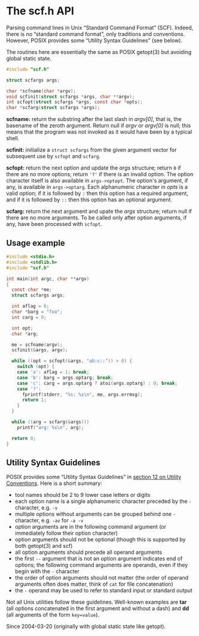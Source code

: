 # The scf.h API

Parsing command lines in Unix “Standard Command Format” (SCF).
Indeed, there is no “standard command format”, only
traditions and conventions. However, POSIX provides some
“Utility Syntax Guidelines” (see below).

The routines here are essentially the same as POSIX
getopt(3) but avoiding global static state.

```C
#include "scf.h"

struct scfargs args;

char *scfname(char *argv);
void scfinit(struct scfargs *args, char **argv);
int scfopt(struct scfargs *args, const char *opts);
char *scfarg(struct scfargs *args);
```

**scfname:** return the substring after the last slash
in *argv[0]*, that is, the basename of the zeroth argument.
Return null if *argv* or *argv[0]* is null; this means that
the program was not invoked as it would have been by a typical
shell.

**scfinit:** initialize a `struct scfargs` from the given
argument vector for subsequent use by `scfopt` and `scfarg`.

**scfopt:** return the next option and update the *args*
structure; return `0` if there are no more options; return
`'?'` if there is an invalid option.
The option character itself is also available in `args->optopt`.
The option's argument, if any, is available in `args->optarg`.
Each alphanumeric character in *opts* is a valid option;
if it is followed by `:` then this option has a required
argument, and if it is followed by `::` then this option
has an optional argument.

**scfarg:** return the next argument and upate the *args*
structure; return null if there are no more arguments.
To be called only after option arguments, if any, have been
processed with `scfopt`.

## Usage example

```C
#include <stdio.h>
#include <stdlib.h>
#include "scf.h"

int main(int argc, char **argv)
{
  const char *me;
  struct scfargs args;

  int aflag = 0;
  char *barg = "foo";
  int carg = 0;

  int opt;
  char *arg;

  me = scfname(argv);
  scfinit(&args, argv);

  while ((opt = scfopt(&args, "ab:c::")) > 0) {
    switch (opt) {
    case 'a': aflag = 1; break;
    case 'b': barg = args.optarg; break;
    case 'c': carg = args.optarg ? atoi(args.optarg) : 0; break;
    case '?':
      fprintf(stderr, "%s: %s\n", me, args.errmsg);
      return 1;
    }
  }

  while ((arg = scfarg(&args)))
    printf("arg: %s\n", arg);

  return 0;
}
```

## Utility Syntax Guidelines

POSIX provides some “Utility Syntax Guidelines”
in [section 12 on Utility Conventions][posix-12].
Here is a short summary:

- tool names should be 2 to 9 lower case letters or digits
- each option name is a single alphanumeric character
  preceded by the `-` character, e.g. `-v`
- multiple options without arguments can be grouped behind
  one `-` character, e.g. `-av` for `-a -v`
- option arguments are in the following command argument
  (or immediately follow their option character)
- option arguments should not be optional (though this
  is supported by both getopt(3) and scf)
- all option arguments should precede all operand arguments
- the first `--` argument that is not an option argument
  indicates end of options; the following command arguments
  are operands, even if they begin with the `-` character
- the order of option arguments should not matter
  (the order of operand arguments often does matter,
  think of `cat` for file concatenation)
- the `-` operand may be used to refer to standard input
  or standard output

Not all Unix utilities follow these guidelines. Well-known
examples are **tar** (all options concatenated in the first
argument and without a dash) and **dd** (all arguments of
the form `key=value`).

[posix-12]: https://pubs.opengroup.org/onlinepubs/9699919799/basedefs/V1_chap12.html

Since 2004-03-20
(originally with global static state like getopt).
